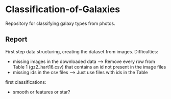 # Classification-of-Galaxies
Repository for classifying galaxy types from photos.

## Report
First step data structuring, creating the dataset from images.
Difficulties: 
 - missing images in the downloaded data
 --> Remove every row from Table 1 (gz2_hart16.csv) that contains an id not present in the image files
 - missing ids in the csv files
 --> Just use files with ids in the Table

first classifications:
 - smooth or features or star?